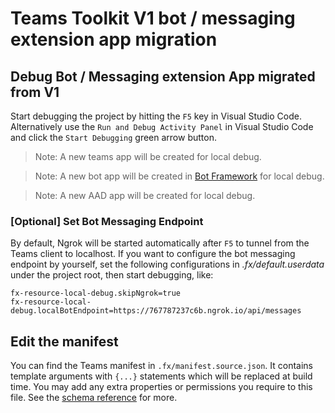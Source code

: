 # Teams Toolkit V1 bot / messaging extension app migration
## Debug Bot / Messaging extension App migrated from V1
Start debugging the project by hitting the `F5` key in Visual Studio Code. Alternatively use the `Run and Debug Activity Panel` in Visual Studio Code and click the `Start Debugging` green arrow button. 

> Note: A new teams app will be created for local debug.

> Note: A new bot app will be created in [Bot Framework](https://dev.botframework.com/bots) for local debug.

> Note: A new AAD app will be created for local debug.

### [Optional] Set Bot Messaging Endpoint
By default, Ngrok will be started automatically after `F5` to tunnel from the Teams client to localhost. If you want to configure the bot messaging endpoint by yourself, set the following configurations in *.fx/default.userdata* under the project root, then start debugging, like:
```
fx-resource-local-debug.skipNgrok=true
fx-resource-local-debug.localBotEndpoint=https://767787237c6b.ngrok.io/api/messages
```

## Edit the manifest
You can find the Teams manifest in `.fx/manifest.source.json`. It contains template arguments with `{...}` statements which will be replaced at build time. You may add any extra properties or permissions you require to this file. See the [schema reference](https://docs.microsoft.com/en-us/microsoftteams/platform/resources/schema/manifest-schema) for more.
